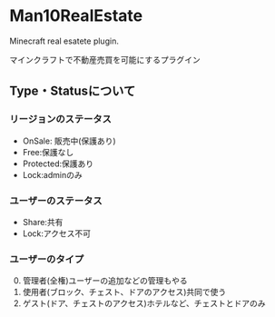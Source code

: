 # Man10RealEstate
Minecraft real esatete plugin.

マインクラフトで不動産売買を可能にするプラグイン

## Type・Statusについて

### リージョンのステータス

- OnSale: 販売中(保護あり)
- Free:保護なし
- Protected:保護あり
- Lock:adminのみ

### ユーザーのステータス

- Share:共有
- Lock:アクセス不可

### ユーザーのタイプ

0. 管理者(全権)ユーザーの追加などの管理もやる
1. 使用者(ブロック、チェスト、ドアのアクセス)共同で使う
2. ゲスト(ドア、チェストのアクセス)ホテルなど、チェストとドアのみ